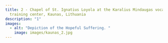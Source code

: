 ```yaml
---
title: 2 - Chapel of St. Ignatius Loyola at the Karalius Mindaugas vocational
  training center, Kaunas, Lithuania
description: "1"
images:
  - alt: "Depiction of the Hopeful Suffering. "
    image: images/kaunas_2.jpg
---
```

